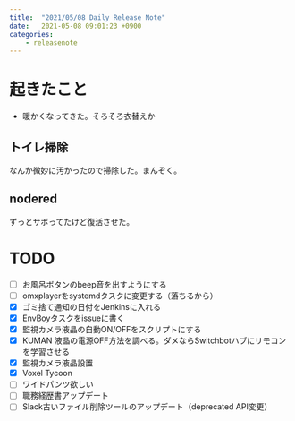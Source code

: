 ```yaml
---
title:  "2021/05/08 Daily Release Note"
date:   2021-05-08 09:01:23 +0900
categories:
	- releasenote
---
```

# 起きたこと

* 暖かくなってきた。そろそろ衣替えか

## トイレ掃除

なんか微妙に汚かったので掃除した。まんぞく。

## nodered

ずっとサボってたけど復活させた。

# TODO 

- [ ] お風呂ボタンのbeep音を出すようにする
- [ ] omxplayerをsystemdタスクに変更する（落ちるから）
- [x] ゴミ捨て通知の日付をJenkinsに入れる
- [x] EnvBoyタスクをissueに書く
- [x] 監視カメラ液晶の自動ON/OFFをスクリプトにする
- [x] KUMAN 液晶の電源OFF方法を調べる。ダメならSwitchbotハブにリモコンを学習させる
- [x] 監視カメラ液晶設置
- [x] Voxel Tycoon
- [ ] ワイドパンツ欲しい
- [ ] 職務経歴書アップデート
- [ ] Slack古いファイル削除ツールのアップデート（deprecated API変更）